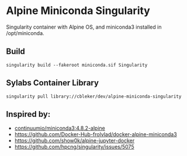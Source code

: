 # Alpine Miniconda Singularity 

Singularity container with Alpine OS, and miniconda3 installed in /opt/miniconda. 

## Build

    singularity build --fakeroot miniconda.sif Singularity

## Sylabs Container Library

    singularity pull library://cbleker/dev/alpine-miniconda-singularity

## Inspired by:

* [continuumio/miniconda3:4.8.2-alpine](https://hub.docker.com/layers/continuumio/miniconda3/4.8.2-alpine/images/sha256-b9c9f2c7748abdb3291ef2e9b04a8ef3e355f0d7e8030e7a07b8f26c11ed88be?context=explore)
* https://github.com/Docker-Hub-frolvlad/docker-alpine-miniconda3
* https://github.com/show0k/alpine-jupyter-docker
* https://github.com/hpcng/singularity/issues/5075
